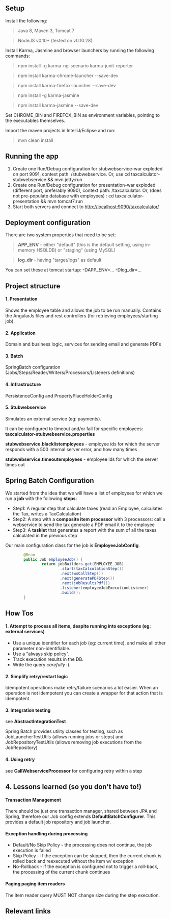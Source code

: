 ## Setup

Install the following:
> Java 8, Maven 3, Tomcat 7

> NodeJS v0.10+ (tested on v0.10.28)

Install Karma, Jasmine and browser launchers by running the following commands:
> npm install -g karma-ng-scenario karma-junit-reporter

> npm install karma-chrome-launcher --save-dev

> npm install karma-firefox-launcher --save-dev

> npm install -g karma-jasmine

> npm install karma-jasmine --save-dev

Set CHROME\_BIN and FIREFOX\_BIN as environment variables, pointing to the executables themselves.

Import the maven projects in IntelliJ/Eclipse and run:
> mvn clean install

## Running the app

1. Create one Run/Debug configuration for stubwebservice-war exploded on port 9091, context path: /stubwebservice. Or, use cd taxcalculator-stubwebservice && mvn jetty:run
2. Create one Run/Debug configuration for presentation-war exploded (different port, preferably 9090), context path: /taxcalculator.  Or, (does not pre-populate database with employees) : cd taxcalculator-presentation && mvn tomcat7:run
3. Start both servers and connect to [http://localhost:9090/taxcalculator/](http://localhost:9090/taxcalculator/)

## Deployment configuration

There are two system properties that need to be set:
> __APP_ENV__ - either "default" (this is the default setting, using in-memory HSQLDB) or "staging" (using MySQL)

> __log_dir__ - having "target/logs" as default

You can set these at tomcat startup: -DAPP\_ENV=... -Dlog\_dir=...

## Project structure

#### 1. Presentation
Shows the employee table and allows the job to be run manually.
Contains the AngularJs files and rest controllers (for retrieving employees/starting job).

#### 2. Application
Domain and business logic, services for sending email and generate PDFs

#### 3. Batch
SpringBatch configuration (Jobs/Steps/Reader/Writers/Processors/Listeners definitions)

#### 4. Infrastructure
PersistenceConfig and PropertyPlaceHolderConfig

#### 5. Stubwebservice
Simulates an external service (eg: payments).

It can be configured to timeout and/or fail for specific employees: __taxcalculator-stubwebservice.properties__

__stubwebservice.blacklistemployees__ - employee ids for which the server responds with a 500 internal server error, and how many times

__stubwebservice.timeoutemployees__ - employee ids for which the server times out

## Spring Batch Configuration
We started from the idea that we will have a list of employees for which we run a __job__ with the following __steps__:
* Step1: A regular step that calculate taxes (read an Employee, calculates the Tax, writes a TaxCalculation)
* Step2: A step with a __composite item processor__ with 3 processors:
    call a webservice to send the tax
    generate a PDF
    email it to the employee
* Step3: A __tasklet__ that generates a report with the sum of all the taxes calculated in the previous step

Our main configuration class for the job is __EmployeeJobConfig__.

```java
        @Bean
        public Job employeeJob() {
                return jobBuilders.get(EMPLOYEE_JOB)
                        .start(taxCalculationStep())
                        .next(wsCallStep())
                        .next(generatePDFStep())
                        .next(jobResultsPdf())
                        .listener(employeeJobExecutionListener)
                        .build();
        }
```

## How Tos

#### 1. Attempt to process all items, despite running into exceptions (eg: external services)

- Use a unique identifier for each job (eg: current time), and make all other parameter non-identifiable.
- Use a "always skip policy".
- Track execution results in the DB.
- Write the query *carefully* :).

#### 2. Simplify retry/restart logic
Idempotent operations make retry/failure scenarios a lot easier. When an operation is not idempotent you can create a wrapper for that action that is idempotent

#### 3. Integration testing
see __AbstractIntegrationTest__

Spring Batch provides utility classes for testing, such as JobLauncherTestUtils (allows running jobs or steps) and JobRepositoryTestUtils (allows removing job executions from the JobRepository)

#### 4. Using retry
see __CallWebserviceProcessor__ for configuring retry within a step

## 4. Lessons learned (so you don't have to!)

#### Transaction Management
There should be just one transaction manager, shared between JPA and Spring, therefore our Job config extends __DefaultBatchConfigurer__. This provides a default job repository and job launcher.


#### Exception handling during processing

- Default/No Skip Policy - the processing does not continue, the job execution is failed
- Skip Policy - if the exception can be skipped, then the current chunk is rolled back and reexecuted without the item w/ exception
- No-Rollback - if the exception is configured not to trigger a roll-back, the processing of the current chunk continues

#### Paging paging item readers
The item reader query MUST NOT change size during the step execution.

## Relevant links